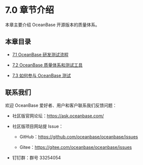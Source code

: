 # 7.0 章节介绍

本章主要介绍 OceanBase 开源版本的质量体系。

## 本章目录

* [7.1 OceanBase 研发测试流程](2.test-process.md)

* [7.2 OceanBase 质量体系和测试工具](3.quality-system.md)

* [7.3 如何参与 OceanBase 测试](4.participate-test.md)

## 联系我们

欢迎 OceanBase 爱好者、用户和客户联系我们反馈问题：

* 社区版官网论坛：<https://ask.oceanbase.com/>

* 社区版项目网站提 Issue：

  * GitHub：<https://github.com/oceanbase/oceanbase/issues>

  * Gitee：<https://gitee.com/oceanbase/oceanbase/issues>

* 钉钉群：群号 33254054
